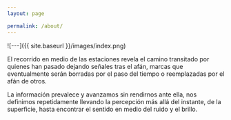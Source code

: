 ```yaml
---
layout: page

permalink: /about/
---
```


![---]({{ site.baseurl }}/images/index.png)

El recorrido en medio de las estaciones revela
el camino transitado por quienes han pasado
dejando señales tras el afán,
marcas que eventualmente serán borradas
por el paso del tiempo o reemplazadas por el afán de otros.<br>

La información prevalece y avanzamos sin rendirnos ante ella,
nos definimos repetidamente llevando
la percepción más allá del instante, de la superficie,
hasta encontrar el sentido en medio del ruido y el brillo.

<!-- ## [correo@guillermosolano.co](mailto:correo@guillermosolano.co) -->
